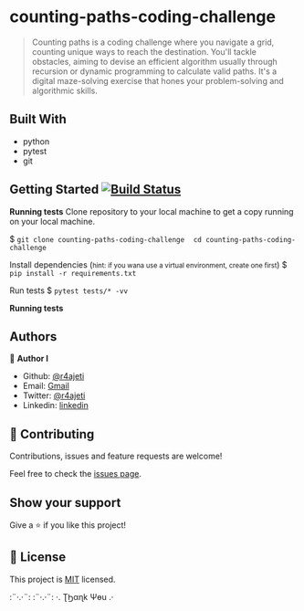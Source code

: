 # counting-paths-coding-challenge

> Counting paths is a coding challenge where you navigate a grid, counting unique ways to reach the destination. You'll tackle obstacles, aiming to devise an efficient algorithm usually through recursion or dynamic programming to calculate valid paths. It's a digital maze-solving exercise that hones your problem-solving and algorithmic skills.

## Built With

- python
- pytest
- git

## Getting Started [![Build Status](https://github.com/R4Ajeti/counting-paths-coding-challenge/actions/workflows/counting-paths-unit-tests.yml/badge.svg)](https://github.com/R4Ajeti/counting-paths-coding-challenge/actions)

**Running tests**
Clone repository to your local machine to get a copy running on your local machine.

$ `git clone counting-paths-coding-challenge`
&nbsp;&nbsp;&nbsp;`cd counting-paths-coding-challenge`

Install dependencies (<small>hint: if you wana use a virtual environment, create one first</small>)
$ `pip install -r requirements.txt`

Run tests
$ `pytest tests/* -vv`

**Running tests**

## Authors

👤 **Author I**

- Github: [@r4ajeti](https://github.com/r4ajeti)
- Email: [Gmail](mailto:r4ajeti@gmail.com)
- Twitter: [@r4ajeti](https://twitter.com/r4ajeti)
- Linkedin: [linkedin](https://linkedin.com/in/r4ajeti)

## 🤝 Contributing

Contributions, issues and feature requests are welcome!

Feel free to check the [issues page](issues/).

## Show your support

Give a ⭐️ if you like this project!

## 📝 License

This project is [MIT](https://opensource.org/license/mit/) licensed.

:¨·.·¨: :¨·.·¨: ·. ƮϦαɳk Ψөu .·
